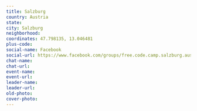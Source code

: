 ```yaml
---
title: Salzburg
country: Austria
state: 
city: Salzburg
neighborhood: 
coordinates: 47.798135, 13.046481
plus-code:
social-name: Facebook
social-url: https://www.facebook.com/groups/free.code.camp.salzburg.austria
chat-name:
chat-url:
event-name:
event-url:
leader-name:
leader-url:
old-photo: 
cover-photo:
---
```

